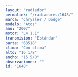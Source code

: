 ```yaml
---
layout: "radiador"
permalink: "/radiadores/1648/"
marca: "Chrysler / Dodge"
modelo: "Atos"
ano: "2007"
motor: "L4 1.1"
transmision: "Estándar"
parte: "63518"
clima: "Con clima"
alto: "16 1/8"
ancho: "15 5/8"
observaciones: ""
id: "1648"
---
```


